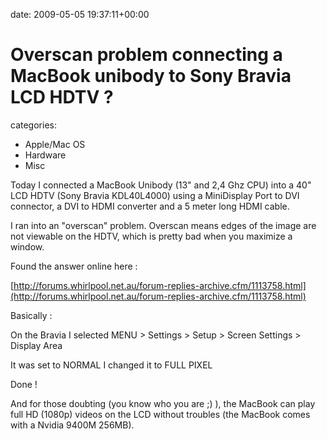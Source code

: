 


date: 2009-05-05 19:37:11+00:00


# Overscan problem connecting a MacBook unibody to Sony Bravia LCD HDTV ?

categories:
- Apple/Mac OS
- Hardware
- Misc


Today I connected a MacBook Unibody (13" and 2,4 Ghz CPU) into a 40" LCD HDTV (Sony Bravia KDL40L4000) using a MiniDisplay Port to DVI connector, a DVI to HDMI converter and a 5 meter long HDMI cable.

 I ran into an "overscan" problem. Overscan means edges of the image are not viewable on the HDTV, which is pretty bad when you maximize a window.

Found the answer online here :

[http://forums.whirlpool.net.au/forum-replies-archive.cfm/1113758.html](http://forums.whirlpool.net.au/forum-replies-archive.cfm/1113758.html)

Basically :

On the Bravia I selected MENU > Settings > Setup > Screen Settings > Display Area

It was set to NORMAL
I changed it to FULL PIXEL

Done !

And for those doubting (you know who you are ;) ), the MacBook can play full HD (1080p) videos on the LCD without troubles (the MacBook comes with a Nvidia 9400M 256MB).
